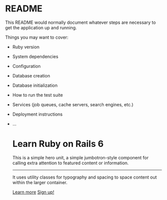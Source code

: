 # README

This README would normally document whatever steps are necessary to get the
application up and running.

Things you may want to cover:

- Ruby version

- System dependencies

- Configuration

- Database creation

- Database initialization

- How to run the test suite

- Services (job queues, cache servers, search engines, etc.)

- Deployment instructions

- ...

  <div id="page-content">
    <div class="jumbotron text-center">
      <h1 class="display-4">Learn Ruby on Rails 6</h1>
      <p class="lead">This is a simple hero unit, a simple jumbotron-style component for calling extra attention to featured content or information.</p>
      <hr class="my-4">
      <p>It uses utility classes for typography and spacing to space content out within the larger container.</p>
      <a class="btn btn-success btn-lg" href="#" role="button">Learn more</a>
      <a class="btn btn-success btn-lg" href="#" role="button">Sign up!</a>
    </div>
  </div>

